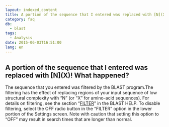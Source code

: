 ```yaml
---
layout: indexed_content
title: A portion of the sequence that I entered was replaced with [N](X)! What happened?
category: faq
db:
  - blast
tags: 
  - Analysis
date: 2015-06-03T16:51:00
lang: en
---
```


## A portion of the sequence that I entered was replaced with \[N\]\(X\)! What happened?

The sequence that you entered was filtered by the BLAST program.The filtering has the effect of replacing regions of your input sequence of low structural complexity with “N” (or “X” for amino-acid sequences). For details on filtering, see the section “<a href="/blast-help-e.html#filter">FILTER</a>” in the BLAST HELP. To disable filtering, select the OFF radio button in the “FILTER” option in the lower portion of the Settings screen. Note with caution that setting this option to “OFF” may result in search times that are longer than normal.